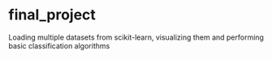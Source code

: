 # final_project
Loading multiple datasets from scikit-learn, visualizing them and performing basic classification algorithms
